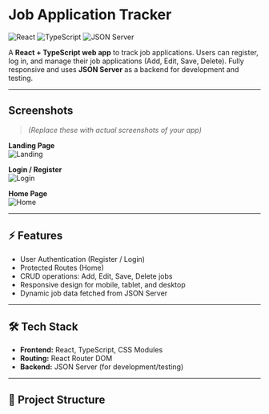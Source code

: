 # Job Application Tracker

![React](https://img.shields.io/badge/React-17.0.2-blue?logo=react)
![TypeScript](https://img.shields.io/badge/TypeScript-4.9-blue?logo=typescript)
![JSON Server](https://img.shields.io/badge/JSONServer-0.17.0-green)

A **React + TypeScript web app** to track job applications. Users can register, log in, and manage their job applications (Add, Edit, Save, Delete). Fully responsive and uses **JSON Server** as a backend for development and testing.

---

## Screenshots

> *(Replace these with actual screenshots of your app)*

**Landing Page**  
![Landing](screenshots/landing.png)

**Login / Register**  
![Login](screenshots/login.png)

**Home Page**  
![Home](screenshots/home.png)

---

## ⚡ Features

- User Authentication (Register / Login)
- Protected Routes (Home)
- CRUD operations: Add, Edit, Save, Delete jobs
- Responsive design for mobile, tablet, and desktop
- Dynamic job data fetched from JSON Server

---

## 🛠 Tech Stack

- **Frontend:** React, TypeScript, CSS Modules  
- **Routing:** React Router DOM  
- **Backend:** JSON Server (for development/testing)  

---

## 📂 Project Structure

